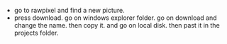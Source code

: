 - go to rawpixel and find a new picture.
- press download.
go on windows explorer folder.
go on download and change the name.
then copy it.
and go on local disk.
then past it in the projects folder.
